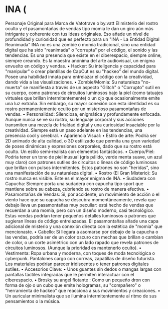 # INA (
Personaje Original para Marca de Vatotrave o by.vatt
 El misterio del rostro oculto y el pasamontañas de vendas tipo momia le dan un giro aún más intrigante y coherente con tus ideas originales. Eso añade un nivel de profundidad y curiosidad que es perfecto para un "INA - La Entidad Digital Reanimada"
INA no es una zombie o momia tradicional, sino una entidad digital que ha sido "reanimada" o "corrupta" por el código, el sonido y las tendencias. Es una presencia que existe en el ciberespacio, siempre online, siempre creando. Es la maestra anónima del arte audiovisual, un enigma envuelto en código y vendas.
• Hacker: Su inteligencia y capacidad para "manipular" o crear plantillas de CapCut es su "hackeo" del mundo digital. Posee una habilidad innata para entrelazar el código con la creatividad, dando vida a las visualizaciones.
• Zombie/Momia: Su naturaleza "no-muerta" se manifiesta a través de un aspecto "Glitch" o "Corrupto" sutil en su cuerpo, como patrones de circuitos luminosos bajo la piel (como tatuajes virtuales que brillan intermitentemente) o un ojo que ocasionalmente emite una luz extraña. Sin embargo, su mayor conexión con esta identidad es su rostro permanentemente oculto por un misterioso pasamontañas de vendas.
• Personalidad: Silenciosa, enigmática y profundamente enfocada. Aunque nunca se ve su rostro, su lenguaje corporal y sus acciones transmiten una mezcla de frialdad digital y una curiosidad insaciable por la creatividad. Siempre está un paso adelante en las tendencias, una presencia cool y cerebral.
• Apariencia Visual:
• Estilo de arte: Podría ser 2D animado de alta calidad, o 3D estilizado que permita una gran variedad de poses dinámicas y expresiones corporales, dado que su rostro está oculto. Un estilo semi-realista con elementos fantásticos.
• Cuerpo/Piel: Podría tener un tono de piel inusual (gris pálido, verde menta suave, un azul muy claro) con patrones sutiles de circuitos o líneas de código luminosas que brillan con pulsos intermitentes. Estos patrones no son "heridas", sino una manifestación de su naturaleza digital.
• Rostro (El Gran Misterio): Su rostro nunca es visible. Este es el mayor enigma de INA.
• Sudadera con Capucha: Siempre porta una sudadera con capucha tipo sport que mantiene sobre su cabeza, cubriendo su rostro de manera efectiva.
• Pasamontañas de Vendas: Si, por accidente, un movimiento de acción o el viento hace que su capucha se descubra momentáneamente, revela que debajo lleva un pasamontañas muy peculiar: está hecho de vendas que recuerdan a una momia, pero con un diseño moderno, casi tecnológico. Estas vendas podrían tener pequeños detalles luminosos o patrones que sugieran líneas de código entrelazadas. El pasamontañas añade una capa adicional de misterio y una conexión directa con la estética de "momia" que mencionaste.
• Cabello: Si llegara a asomarse por debajo de la capucha o las vendas, podría ser de un color oscuro con mechas que brillan o cambian de color, o un corte asimétrico con un lado rapado que revela patrones de circuitos luminosos. (Aunque la prioridad es mantenerlo oculto).
• Vestimenta: Ropa urbana y moderna, con toques de moda tecnológica o cyberpunk.  Pantalones cargo con correas, zapatillas de diseño futurista. Los materiales podrían parecer iridiscentes o tener patrones digitales sutiles.
• Accesorios Clave:
• Unos guantes sin dedos o mangas largas con pantallas táctiles integradas que le permiten interactuar con el ciberespacio.
• Brosky su angel flotante : Como un pequeño dron con forma de ojo o un cubo que emite hologramas, su "compañero" o "herramienta de hackeo" que reacciona a sus movimientos y creaciones.
• Un auricular minimalista que se ilumina intermitentemente al ritmo de sus pensamientos o la música.
